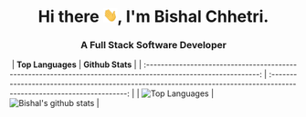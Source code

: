 <h1 align="center">Hi there <img src="https://raw.githubusercontent.com/hjemmel/hjemmel/master/images/wave.gif" width="25px" height="25px">, I'm Bishal Chhetri.</h1>
<h3 align="center">A Full Stack Software Developer</h3>

​
|                                            **Top Languages**                                                                       |                                               **Github Stats**                                    |
| :-------------------------------------------------------------------------------------------------------------: | :---------------------------------------------------------------------------------------------------------------------: |
| ![Top Languages](https://github-readme-stats.vercel.app/api/top-langs/?username=BishalChhetri&layout=compact&hide=html&langs_count=7) | ![Bishal's github stats](https://github-readme-stats.vercel.app/api?username=BishalChhetri&show_icons=true) |


